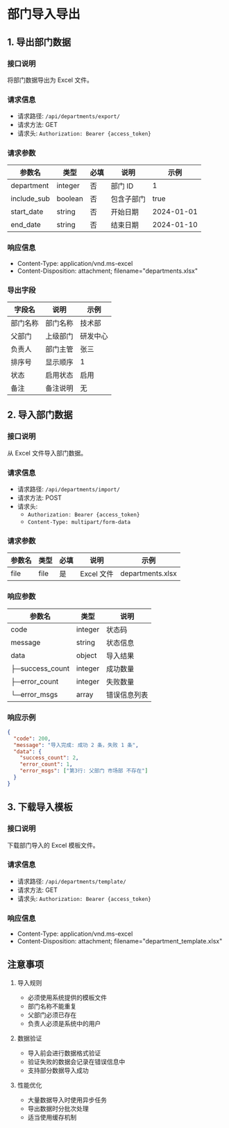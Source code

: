 # 部门导入导出

## 1. 导出部门数据

### 接口说明

将部门数据导出为 Excel 文件。

### 请求信息

- 请求路径: `/api/departments/export/`
- 请求方法: GET
- 请求头: `Authorization: Bearer {access_token}`

### 请求参数

| 参数名      | 类型    | 必填 | 说明       | 示例       |
| ----------- | ------- | ---- | ---------- | ---------- |
| department  | integer | 否   | 部门 ID    | 1          |
| include_sub | boolean | 否   | 包含子部门 | true       |
| start_date  | string  | 否   | 开始日期   | 2024-01-01 |
| end_date    | string  | 否   | 结束日期   | 2024-01-10 |

### 响应信息

- Content-Type: application/vnd.ms-excel
- Content-Disposition: attachment; filename="departments.xlsx"

### 导出字段

| 字段名   | 说明     | 示例     |
| -------- | -------- | -------- |
| 部门名称 | 部门名称 | 技术部   |
| 父部门   | 上级部门 | 研发中心 |
| 负责人   | 部门主管 | 张三     |
| 排序号   | 显示顺序 | 1        |
| 状态     | 启用状态 | 启用     |
| 备注     | 备注说明 | 无       |

## 2. 导入部门数据

### 接口说明

从 Excel 文件导入部门数据。

### 请求信息

- 请求路径: `/api/departments/import/`
- 请求方法: POST
- 请求头:
  - `Authorization: Bearer {access_token}`
  - `Content-Type: multipart/form-data`

### 请求参数

| 参数名 | 类型 | 必填 | 说明       | 示例             |
| ------ | ---- | ---- | ---------- | ---------------- |
| file   | file | 是   | Excel 文件 | departments.xlsx |

### 响应参数

| 参数名          | 类型    | 说明         |
| --------------- | ------- | ------------ |
| code            | integer | 状态码       |
| message         | string  | 状态信息     |
| data            | object  | 导入结果     |
| ├─success_count | integer | 成功数量     |
| ├─error_count   | integer | 失败数量     |
| └─error_msgs    | array   | 错误信息列表 |

### 响应示例

```json
{
  "code": 200,
  "message": "导入完成: 成功 2 条，失败 1 条",
  "data": {
    "success_count": 2,
    "error_count": 1,
    "error_msgs": ["第3行: 父部门 市场部 不存在"]
  }
}
```

## 3. 下载导入模板

### 接口说明

下载部门导入的 Excel 模板文件。

### 请求信息

- 请求路径: `/api/departments/template/`
- 请求方法: GET
- 请求头: `Authorization: Bearer {access_token}`

### 响应信息

- Content-Type: application/vnd.ms-excel
- Content-Disposition: attachment; filename="department_template.xlsx"

## 注意事项

1. 导入规则

   - 必须使用系统提供的模板文件
   - 部门名称不能重复
   - 父部门必须已存在
   - 负责人必须是系统中的用户

2. 数据验证

   - 导入前会进行数据格式验证
   - 验证失败的数据会记录在错误信息中
   - 支持部分数据导入成功

3. 性能优化
   - 大量数据导入时使用异步任务
   - 导出数据时分批次处理
   - 适当使用缓存机制
